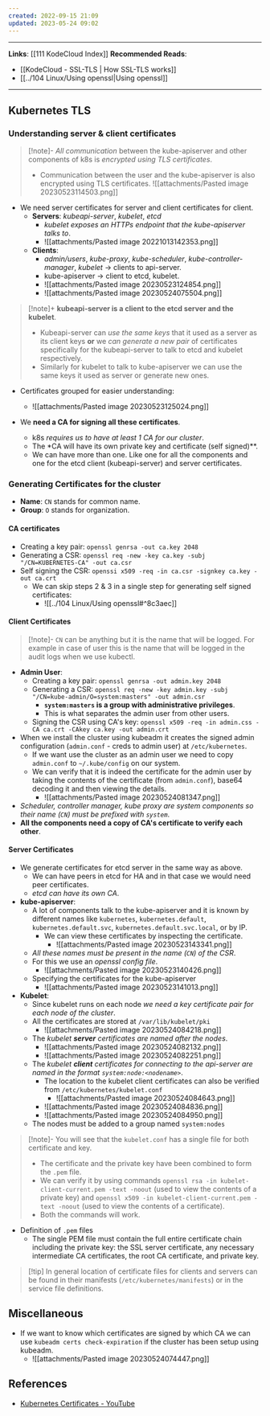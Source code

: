 ```yaml
---
created: 2022-09-15 21:09
updated: 2023-05-24 09:02
---
```

---
**Links**: [[111 KodeCloud Index]]
**Recommended Reads**: 
- [[KodeCloud - SSL-TLS | How SSL-TLS works]]
- [[../104 Linux/Using openssl|Using openssl]]

---
## Kubernetes TLS
### Understanding server & client certificates
> [!note]- *All communication* between the kube-apiserver and other components of k8s is *encrypted using TLS certificates*.
> - Communication between the user and the kube-apiserver is also encrypted using TLS certificates.
> ![[attachments/Pasted image 20230523114503.png]]

- We need server certificates for server and client certificates for client.
	- **Servers**: *kubeapi-server*, *kubelet*, *etcd*
		- *kubelet exposes an HTTPs endpoint that the kube-apiserver talks to*.
		- ![[attachments/Pasted image 20221013142353.png]]
	- **Clients**: 
		- *admin/users*, *kube-proxy*, *kube-scheduler*, *kube-controller-manager*, *kubelet* → clients to api-server.
		- kube-apiserver → client to etcd, kubelet.
		- ![[attachments/Pasted image 20230523124854.png]]
		- ![[attachments/Pasted image 20230524075504.png]]

> [!note]+ **kubeapi-server is a client to the etcd server and the kubelet**. 
> - Kubeapi-server can *use the same keys* that it used as a server as its client keys **or** we *can generate a new pair* of certificates specifically for the kubeapi-server to talk to etcd and kubelet respectively.
> - Similarly for kubelet to talk to kube-apiserver we can use the same keys it used as server or generate new ones.

- Certificates grouped for easier understanding:
	- ![[attachments/Pasted image 20230523125024.png]]

- We **need a CA for signing all these certificates**.
	- k8s *requires us to have at least 1 CA for our cluster*.
	- The *CA will have its own private key and certificate (self signed)**.
	- We can have more than one. Like one for all the components and one for the etcd client (kubeapi-server) and server certificates.

### Generating Certificates for the cluster
- **Name**: `CN` stands for common name.
- **Group**: `O` stands for organization.

#### CA certificates
- Creating a key pair: `openssl genrsa -out ca.key 2048`
- Generating a CSR: `openssl req -new -key ca.key -subj "/CN=KUBERNETES-CA" -out ca.csr`
- Self signing the CSR: `openssi x509 -req -in ca.csr -signkey ca.key -out ca.crt`
	- We can skip steps 2 & 3 in a single step for generating self signed certificates:
		- ![[../104 Linux/Using openssl#^8c3aec]]

#### Client Certificates
> [!note]- `CN` can be anything but it is the name that will be logged.
> For example in case of user this is the name that will be logged in the audit logs when we use kubectl.

- **Admin User**:
	- Creating a key pair: `openssl genrsa -out admin.key 2048`
	- Generating a CSR: `openssl req -new -key admin.key -subj "/CN=kube-admin/O=system:masters" -out admin.csr`
		- **`system:masters` is a group with administrative privileges**.
		- This is what separates the admin user from other users.
	- Signing the CSR using CA's key: `openssl x509 -req -in admin.css -CA ca.crt -CAkey ca.key -out admin.crt`
- When we install the cluster using kubeadm it creates the signed admin configuration (`admin.conf` - creds to admin user) at `/etc/kubernetes`.
	- If we want use the cluster as an admin user we need to copy `admin.conf` to `~/.kube/config` on our system.
	- We can verify that it is indeed the certificate for the admin user by taking the contents of the certificate (from `admin.conf`), base64 decoding it and then viewing the details.
		- ![[attachments/Pasted image 20230524081347.png]]
- *Scheduler, controller manager, kube proxy are system components so their name (`CN`) must be prefixed with `system`*.
- **All the components need a copy of CA's certificate to verify each other**.

#### Server Certificates
- We generate certificates for etcd server in the same way as above.
	- We can have peers in etcd for HA and in that case we would need peer certificates.
	- *etcd can have its own CA*.
- **kube-apiserver**:
	- A lot of components talk to the kube-apiserver and it is known by different names like `kubernetes`, `kubernetes.default`, `kubernetes.default.svc`, `kubernetes.default.svc.local`, or by IP.
		- We can view these certificates by inspecting the certificate.
			- ![[attachments/Pasted image 20230523143341.png]]
	- *All these names must be present in the name (`CN`) of the CSR*.
	- For this we use an *openssl config file*.
		- ![[attachments/Pasted image 20230523140426.png]]
	- Specifying the certificates for the kube-apiserver
		- ![[attachments/Pasted image 20230523141013.png]]
- **Kubelet**:
	- Since kubelet runs on each node *we need a key certificate pair for each node of the cluster*.
	- All the certificates are stored at `/var/lib/kubelet/pki`
		- ![[attachments/Pasted image 20230524084218.png]]
	- The *kubelet **server** certificates are named after the nodes*.
		- ![[attachments/Pasted image 20230524082132.png]]
		- ![[attachments/Pasted image 20230524082251.png]]
	- The *kubelet **client** certificates for connecting to the api-server are named in the format `system:node:<nodename>`*.
		- The location to the kubelet client certificates can also be verified from `/etc/kubernetes/kubelet.conf`
			- ![[attachments/Pasted image 20230524084643.png]]
		- ![[attachments/Pasted image 20230524084836.png]]
		- ![[attachments/Pasted image 20230524084950.png]]
	- The nodes must be added to a group named `system:nodes`

> [!note]- You will see that the `kubelet.conf` has a single file for both certificate and key.
> - The certificate and the private key have been combined to form the `.pem` file.
> - We can verify it by using commands `openssl rsa -in kubelet-client-current.pem -text -noout` (used to view the contents of a private key) and `openssl x509 -in kubelet-client-current.pem -text -noout` (used to view the contents of a certificate).
> - Both the commands will work.

- Definition of `.pem` files
	- The single PEM file must contain the full entire certificate chain including the private key: the SSL server certificate, any necessary intermediate CA certificates, the root CA certificate, and private key.

> [!tip] In general location of certificate files for clients and servers can be found in their manifests (`/etc/kubernetes/manifests`) or in the service file definitions.

## Miscellaneous
- If we want to know which certificates are signed by which CA we can use `kubeadm certs check-expiration` if the cluster has been setup using kubeadm.
	- ![[attachments/Pasted image 20230524074447.png]]

## References
- [Kubernetes Certificates - YouTube](https://www.youtube.com/watch?v=9bLmmQFBE38)